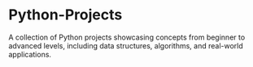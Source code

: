 # Python-Projects
A collection of Python projects showcasing concepts from beginner to advanced levels, including data structures, algorithms, and real-world applications. 
